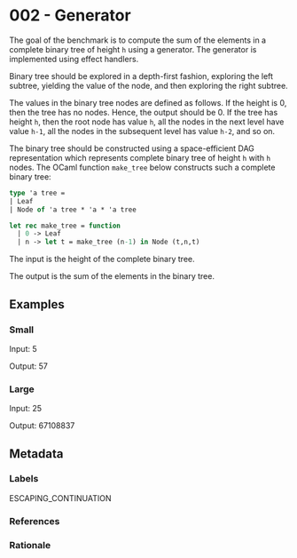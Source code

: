 # 002 - Generator

The goal of the benchmark is to compute the sum of the elements in a complete
binary tree of height `h` using a generator. The generator is implemented using
effect handlers.

Binary tree should be explored in a depth-first fashion, exploring the left subtree,
yielding the value of the node, and then exploring the right subtree.

The values in the binary tree nodes are defined as follows. If the height is 0,
then the tree has no nodes. Hence, the output should be 0. If the tree has
height `h`, then the root node has value `h`, all the nodes in the next level
have value `h-1`, all the nodes in the subsequent level has value `h-2`, and so
on.

The binary tree should be constructed using a space-efficient DAG representation
which represents complete binary tree of height `h` with `h` nodes. The OCaml
function `make_tree` below constructs such a complete binary tree:

```ocaml
type 'a tree =
| Leaf
| Node of 'a tree * 'a * 'a tree

let rec make_tree = function
  | 0 -> Leaf
  | n -> let t = make_tree (n-1) in Node (t,n,t)
```

The input is the height of the complete binary tree.

The output is the sum of the elements in the binary tree.

## Examples

### Small

Input: 5

Output: 57

### Large

Input: 25

Output: 67108837

## Metadata

### Labels

ESCAPING_CONTINUATION

### References

### Rationale

